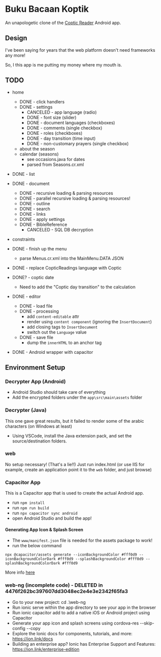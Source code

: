 # Buku Bacaan Koptik

An unapologetic clone of the [Coptic Reader](https://play.google.com/store/apps/details?id=com.app.copticreader&hl=en_US) Android app.

## Design
I've been saying for years that the web platform doesn't need frameworks any more!

So, I this app is me putting my money where my mouth is.

## TODO
- home
	- DONE - click handlers
	- DONE - settings
		- CANCELED - app language (radio)
		- DONE - font size (slider)
		- DONE - document languages (checkboxes)
		- DONE - comments (single checkbox)
		- DONE - roles (checkboxes)
		- DONE - day transition (time input)
		- DONE - non-customary prayers (single checkbox)
	- about the season
	- calendar (seasons)
		- see occasions.java for dates
		- parsed from Seasons.cr.xml

- DONE - list
- DONE - document
	- DONE - recursive loading & parsing resources
	- DONE - parallel recursive loading & parsing resources!
	- DONE - outline
	- DONE - search
	- DONE - links
	- DONE - apply settings
	- DONE - BibleReference
		- CANCELED - SQL DB decryption

- constraints
- DONE - finish up the menu
	- parse Menus.cr.xml into the MainMenu.DATA JSON
- DONE - replace CopticReadings language with Coptic

- DONE? - coptic date
	- Need to add the "Coptic day transition" to the calculation
- DONE - editor
	- DONE - load file
	- DONE - processing
		- add `content-editable` attr
		- render using `content component` (ignoring the `InsertDocument`)
		- add closing tags to `InsertDocument`
		- switch out the `Language` value
	- DONE - save file
		- dump the `innerHTML` to an anchor tag

- DONE - Android wrapper with capacitor

## Environment Setup

### Decrypter App (Android)
- Android Studio should take care of everything
- Add the encrypted folders under the `app\src\main\assets` folder

### Decrypter (Java)
This one gave great results, but it failed to render some of the arabic characters (on Windows at least)
- Using VSCode, install the Java extension pack, and set the source/destination folders.

### web
No setup necessary! (That's a lie!!)
Just run index.html (or use IIS for example, create an application point it to the `web` folder, and just browse)

### Capacitor App
This is a Capacitor app that is used to create the actual Android app.
- run `npm install`
- run `npm run build`
- run `npx capacitor sync android`
- open Android Studio and build the app!

#### Generating App Icon & Splash Screen
- The `www/manifest.json` file is needed for the assets package to work!
- run the below command
```
npx @capacitor/assets generate --iconBackgroundColor #fff0d9 --iconBackgroundColorDark #fff0d9 --splashBackgroundColor #fff0d9 --splashBackgroundColorDark #fff0d9
```
More info [here](https://github.com/ionic-team/capacitor-assets)

### web-ng (incomplete code) - DELETED in 4476f262bc397607dd3048ec2e4e3e2342f65fa3
- Go to your new project: cd .\web-ng
- Run ionic serve within the app directory to see your app in the browser
- Run ionic capacitor add to add a native iOS or Android project using Capacitor
- Generate your app icon and splash screens using cordova-res --skip-config --copy
- Explore the Ionic docs for components, tutorials, and more: https://ion.link/docs
- Building an enterprise app? Ionic has Enterprise Support and Features: https://ion.link/enterprise-edition
